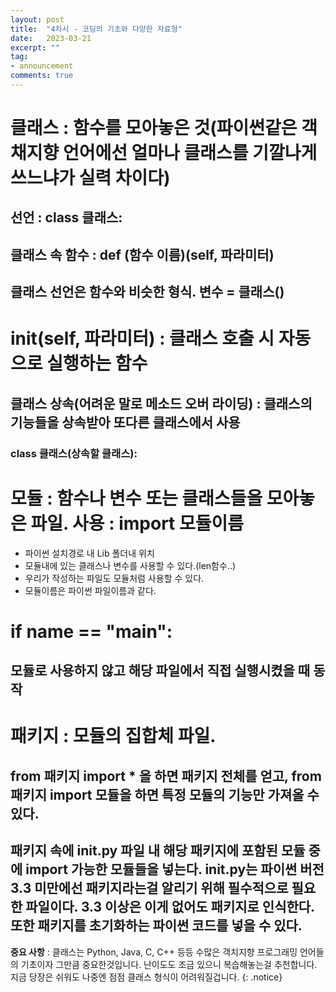 ```yaml
---
layout: post
title:  "4차시 - 코딩의 기초와 다양한 자료형"
date:   2023-03-21
excerpt: ""
tag:
- announcement
comments: true
---
```


# 클래스 : 함수를 모아놓은 것(파이썬같은 객채지향 언어에선 얼마나 클래스를 기깔나게 쓰느냐가 실력 차이다)

## 선언 : class 클래스:
## 클래스 속 함수 : def (함수 이름)(self, 파라미터)
## 클래스 선언은 함수와 비슷한 형식. 변수 = 클래스()

# __init__(self, 파라미터) : 클래스 호출 시 자동으로 실행하는 함수

## 클래스 상속(어려운 말로 메소드 오버 라이딩) : 클래스의 기능들을 상속받아 또다른 클래스에서 사용
### class 클래스(상속할 클래스):


# 모듈 : 함수나 변수 또는 클래스들을 모아놓은 파일. 사용 : import 모듈이름
* 파이썬 설치경로 내 Lib 폴더내 위치
* 모듈내에 있는 클래스나 변수를 사용할 수 있다.(len함수..)
* 우리가 작성하는 파일도 모듈처럼 사용할 수 있다.
* 모듈이름은 파이썬 파일이름과 같다.

# if __name__ == "__main__":
## 모듈로 사용하지 않고 해당 파일에서 직접 실행시켰을 때 동작

# 패키지 : 모듈의 집합체 파일.
## from 패키지 import * 을 하면 패키지 전체를 얻고, from 패키지 import 모듈을 하면 특정 모듈의 기능만 가져올 수 있다.

## 패키지 속에 __init__.py 파일 내 해당 패키지에 포함된 모듈 중에 import 가능한 모듈들을 넣는다. __init__.py는 파이썬 버전 3.3 미만에선 패키지라는걸 알리기 위해 필수적으로 필요한 파일이다. 3.3 이상은 이게 없어도 패키지로 인식한다. 또한 패키지를 초기화하는 파이썬 코드를 넣을 수 있다.

**중요 사항** : 클래스는 Python, Java, C, C++ 등등 수많은 객치지향 프로그래밍 언어들의 기초이자 그만큼 중요한것입니다. 난이도도 조금 있으니 복습해놓는걸 추천합니다. 지금 당장은 쉬워도 나중엔 점점 클래스 형식이 어려워질겁니다.
{: .notice}
